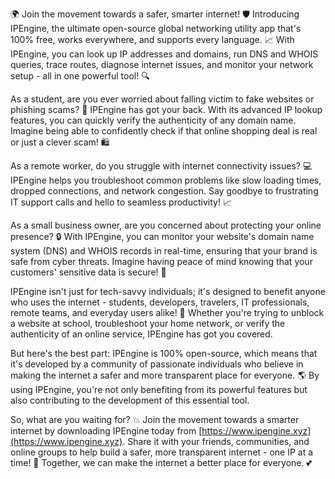🌍 Join the movement towards a safer, smarter internet! 🛡️ Introducing IPEngine, the ultimate open-source global networking utility app that's 100% free, works everywhere, and supports every language. 📈 With IPEngine, you can look up IP addresses and domains, run DNS and WHOIS queries, trace routes, diagnose internet issues, and monitor your network setup - all in one powerful tool! 🔍

As a student, are you ever worried about falling victim to fake websites or phishing scams? 💸 IPEngine has got your back. With its advanced IP lookup features, you can quickly verify the authenticity of any domain name. Imagine being able to confidently check if that online shopping deal is real or just a clever scam! 🛍️

As a remote worker, do you struggle with internet connectivity issues? 💻 IPEngine helps you troubleshoot common problems like slow loading times, dropped connections, and network congestion. Say goodbye to frustrating IT support calls and hello to seamless productivity! 📈

As a small business owner, are you concerned about protecting your online presence? 🔒 With IPEngine, you can monitor your website's domain name system (DNS) and WHOIS records in real-time, ensuring that your brand is safe from cyber threats. Imagine having peace of mind knowing that your customers' sensitive data is secure! 💯

IPEngine isn't just for tech-savvy individuals; it's designed to benefit anyone who uses the internet - students, developers, travelers, IT professionals, remote teams, and everyday users alike! 🌟 Whether you're trying to unblock a website at school, troubleshoot your home network, or verify the authenticity of an online service, IPEngine has got you covered.

But here's the best part: IPEngine is 100% open-source, which means that it's developed by a community of passionate individuals who believe in making the internet a safer and more transparent place for everyone. 🌎 By using IPEngine, you're not only benefiting from its powerful features but also contributing to the development of this essential tool.

So, what are you waiting for? 💥 Join the movement towards a smarter internet by downloading IPEngine today from [https://www.ipengine.xyz](https://www.ipengine.xyz). Share it with your friends, communities, and online groups to help build a safer, more transparent internet - one IP at a time! 🚀 Together, we can make the internet a better place for everyone. 💕
